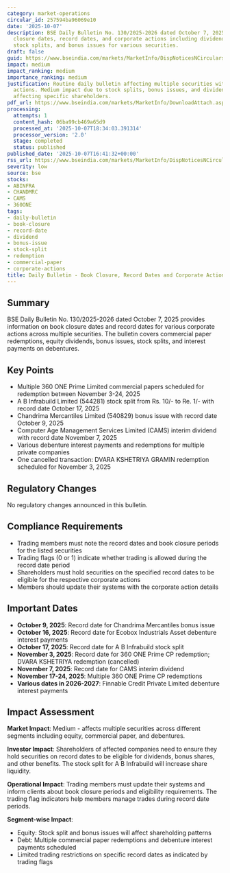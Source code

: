 ```yaml
---
category: market-operations
circular_id: 257594ba96069e10
date: '2025-10-07'
description: BSE Daily Bulletin No. 130/2025-2026 dated October 7, 2025 listing book
  closure dates, record dates, and corporate actions including dividends, redemptions,
  stock splits, and bonus issues for various securities.
draft: false
guid: https://www.bseindia.com/markets/MarketInfo/DispNoticesNCirculars.aspx?Noticeid={426494B0-D47C-4536-A4FD-BB9F741689AE}&noticeno=20251007-79&dt=10/07/2025&icount=79&totcount=79&flag=0
impact: medium
impact_ranking: medium
importance_ranking: medium
justification: Routine daily bulletin affecting multiple securities with various corporate
  actions. Medium impact due to stock splits, bonus issues, and dividend announcements
  affecting specific shareholders.
pdf_url: https://www.bseindia.com/markets/MarketInfo/DownloadAttach.aspx?id=20251007-79&attachedId=0f266335-0aeb-45f7-b244-dbccaf58a31f
processing:
  attempts: 1
  content_hash: 06ba99cb469a65d9
  processed_at: '2025-10-07T18:34:03.391314'
  processor_version: '2.0'
  stage: completed
  status: published
published_date: '2025-10-07T16:41:32+00:00'
rss_url: https://www.bseindia.com/markets/MarketInfo/DispNoticesNCirculars.aspx?Noticeid={426494B0-D47C-4536-A4FD-BB9F741689AE}&noticeno=20251007-79&dt=10/07/2025&icount=79&totcount=79&flag=0
severity: low
source: bse
stocks:
- ABINFRA
- CHANDMRC
- CAMS
- 360ONE
tags:
- daily-bulletin
- book-closure
- record-date
- dividend
- bonus-issue
- stock-split
- redemption
- commercial-paper
- corporate-actions
title: Daily Bulletin - Book Closure, Record Dates and Corporate Actions
---
```


## Summary

BSE Daily Bulletin No. 130/2025-2026 dated October 7, 2025 provides information on book closure dates and record dates for various corporate actions across multiple securities. The bulletin covers commercial paper redemptions, equity dividends, bonus issues, stock splits, and interest payments on debentures.

## Key Points

- Multiple 360 ONE Prime Limited commercial papers scheduled for redemption between November 3-24, 2025
- A B Infrabuild Limited (544281) stock split from Rs. 10/- to Re. 1/- with record date October 17, 2025
- Chandrima Mercantiles Limited (540829) bonus issue with record date October 9, 2025
- Computer Age Management Services Limited (CAMS) interim dividend with record date November 7, 2025
- Various debenture interest payments and redemptions for multiple private companies
- One cancelled transaction: DVARA KSHETRIYA GRAMIN redemption scheduled for November 3, 2025

## Regulatory Changes

No regulatory changes announced in this bulletin.

## Compliance Requirements

- Trading members must note the record dates and book closure periods for the listed securities
- Trading flags (0 or 1) indicate whether trading is allowed during the record date period
- Shareholders must hold securities on the specified record dates to be eligible for the respective corporate actions
- Members should update their systems with the corporate action details

## Important Dates

- **October 9, 2025**: Record date for Chandrima Mercantiles bonus issue
- **October 16, 2025**: Record date for Ecobox Industrials Asset debenture interest payments
- **October 17, 2025**: Record date for A B Infrabuild stock split
- **November 3, 2025**: Record date for 360 ONE Prime CP redemption; DVARA KSHETRIYA redemption (cancelled)
- **November 7, 2025**: Record date for CAMS interim dividend
- **November 17-24, 2025**: Multiple 360 ONE Prime CP redemptions
- **Various dates in 2026-2027**: Finnable Credit Private Limited debenture interest payments

## Impact Assessment

**Market Impact**: Medium - affects multiple securities across different segments including equity, commercial paper, and debentures.

**Investor Impact**: Shareholders of affected companies need to ensure they hold securities on record dates to be eligible for dividends, bonus shares, and other benefits. The stock split for A B Infrabuild will increase share liquidity.

**Operational Impact**: Trading members must update their systems and inform clients about book closure periods and eligibility requirements. The trading flag indicators help members manage trades during record date periods.

**Segment-wise Impact**:
- Equity: Stock split and bonus issues will affect shareholding patterns
- Debt: Multiple commercial paper redemptions and debenture interest payments scheduled
- Limited trading restrictions on specific record dates as indicated by trading flags